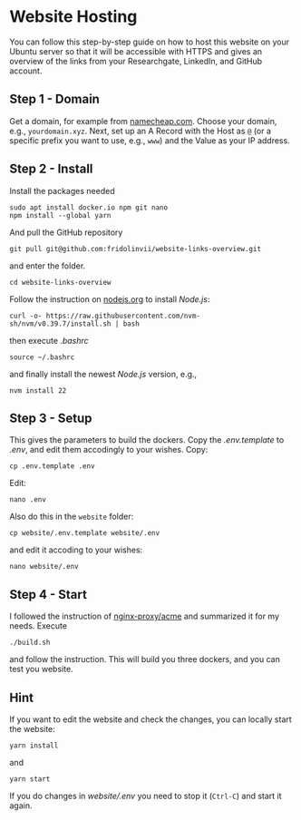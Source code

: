 # Website Hosting
You can follow this step-by-step guide on how to host this website on your Ubuntu server so that it will be accessible with HTTPS and gives an overview of the links from your Researchgate, LinkedIn, and GitHub account.

## Step 1 - Domain
Get a domain, for example from [namecheap.com](www.namecheap.com). Choose your domain, e.g., `yourdomain.xyz`.
Next, set up an A Record with the Host as `@` (or a specific prefix you want to use, e.g., `www`) and the Value as your IP address.

## Step 2 - Install
Install the packages needed
```
sudo apt install docker.io npm git nano
npm install --global yarn
```
And pull the GitHub repository
```
git pull git@github.com:fridolinvii/website-links-overview.git
```
and enter the folder. 
```
cd website-links-overview
```

Follow the instruction on [nodejs.org](nodejs.org) to install _Node.js_:
```
curl -o- https://raw.githubusercontent.com/nvm-sh/nvm/v0.39.7/install.sh | bash
```
then execute _.bashrc_
```
source ~/.bashrc
```
and finally install the newest _Node.js_ version, e.g.,
```
nvm install 22
```

## Step 3 - Setup
This gives the parameters to build the dockers. Copy the _.env.template_ to _.env_, and edit them accodingly to your wishes. 
Copy:
```
cp .env.template .env
```
Edit:
```
nano .env
```

Also do this in the `website` folder:
```
cp website/.env.template website/.env
```
and edit it accoding to your wishes:
```
nano website/.env
```

## Step 4 - Start
I followed the instruction of [nginx-proxy/acme](https://github.com/nginx-proxy/acme-companion) and summarized it for my needs.
Execute 
```
./build.sh
```
and follow the instruction. This will build you three dockers, and you can test you website.

## Hint
If you want to edit the website and check the changes, you can locally start the website:
```
yarn install
```
and 
```
yarn start
```
If you do changes in _website/.env_ you need to stop it (`Ctrl-C`) and start it again.
